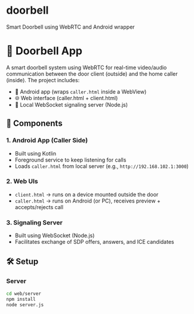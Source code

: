 # doorbell
Smart Doorbell using WebRTC and Android wrapper

# 🚪 Doorbell App

A smart doorbell system using WebRTC for real-time video/audio communication between the door client (outside) and the home caller (inside). The project includes:

- 📱 Android app (wraps `caller.html` inside a WebView)
- 🌐 Web interface (caller.html + client.html)
- 🔌 Local WebSocket signaling server (Node.js)

## 🔧 Components

### 1. Android App (Caller Side)
- Built using Kotlin
- Foreground service to keep listening for calls
- Loads `caller.html` from local server (e.g., `http://192.168.102.1:3000`)

### 2. Web UIs
- `client.html` → runs on a device mounted outside the door
- `caller.html` → runs on Android (or PC), receives preview + accepts/rejects call

### 3. Signaling Server
- Built using WebSocket (Node.js)
- Facilitates exchange of SDP offers, answers, and ICE candidates

## 🛠 Setup

### Server
```bash
cd web/server
npm install
node server.js

